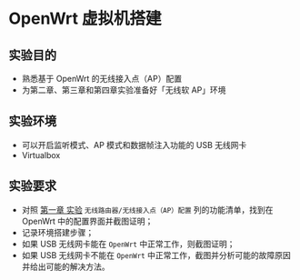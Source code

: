 # OpenWrt 虚拟机搭建

## 实验目的

* 熟悉基于 OpenWrt 的无线接入点（AP）配置
* 为第二章、第三章和第四章实验准备好「无线软 AP」环境

## 实验环境

* 可以开启监听模式、AP 模式和数据帧注入功能的 USB 无线网卡
* Virtualbox

## 实验要求

* 对照 [第一章 实验](exp.md) `无线路由器/无线接入点（AP）配置` 列的功能清单，找到在 OpenWrt 中的配置界面并截图证明；
* 记录环境搭建步骤；
* 如果 USB 无线网卡能在 `OpenWrt` 中正常工作，则截图证明；
* 如果 USB 无线网卡不能在 `OpenWrt` 中正常工作，截图并分析可能的故障原因并给出可能的解决方法。

